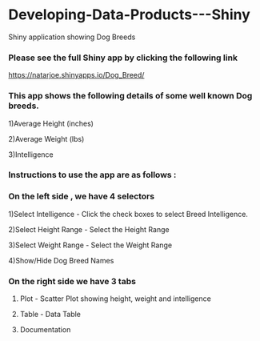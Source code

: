 
# Developing-Data-Products---Shiny
Shiny application showing Dog Breeds

### Please see the full Shiny  app by clicking the following link

https://natarjoe.shinyapps.io/Dog_Breed/


### This app shows the following details of some well known Dog breeds.

1)Average Height (inches) 

2)Average Weight (lbs) 

3)Intelligence 

### Instructions to use the app are as follows :

### On the left side , we have 4 selectors 

1)Select Intelligence - Click the check boxes to select Breed Intelligence. 

2)Select Height Range - Select the Height Range 

3)Select Weight Range - Select the Weight Range 

4)Show/Hide Dog Breed Names 

### On the right side we have 3 tabs 

1) Plot - Scatter Plot showing height, weight and intelligence 

2) Table - Data Table

3) Documentation 

